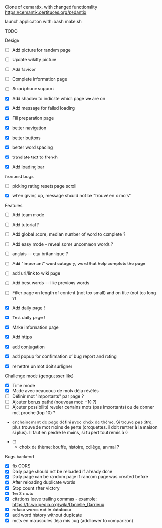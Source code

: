 Clone of cemantix, with changed functionality
https://cemantix.certitudes.org/pedantix


launch application with:
bash make.sh

TODO: 


Design
- [ ] Add picture for random page
- [ ] Update wikitty picture
- [ ] Add favicon
- [ ] Complete information page
- [ ] Smartphone support
- [x] Add shadow to indicate which page we are on
- [x] Add message for failed loading
- [x] Fill preparation page
- [x] better navigation
- [x] better buttons
- [x] better word spacing
- [x] translate text to french
- [x] Add loading bar


frontend bugs
- [ ] picking rating resets page scroll
- [x] when giving up, message should not be "trouvé en x mots"


Features
- [ ] Add team mode
- [ ] Add tutorial ?
- [ ] Add global score, median number of word to complete ?
- [ ] Add easy mode - reveal some uncommon words ?
- [ ] anglais -- equ britannique ?
- [ ] Add "important" word category, word that help complete the page
- [ ] add url/link to wiki page
- [ ] Add best words -- like previous words
- [ ] Filter page on length of content (not too small) and on title (not too long ?)
- [x] Add daily page !
- [x] Test daily page !
- [x] Make information page
- [x] Add https
- [x] add conjugation
- [x] add popup for confirmation of bug report and rating
- [x] remettre un mot doit surligner


Challenge mode (geoguesser like)

- [x] Time mode
- [x] Mode avec beaucoup de mots déja révélés
- [ ] Définir mot "importants" par page ?
- [ ] Ajouter bonus pathé (nouveau mot: +10 ?)
- [ ] Ajouter possibilité reveler certains mots (pas importants) ou de donner mot proche (top 10) ?

- enchainement de page défini avec choix de thème.
Si trouve pas titre, plus trouve de mot moins de perte
(croquettes. il doit rentrer à la maison si plus).
Il faut en perdre le moins, si tu pert tout remis à 0

- [ ] + choix de thème: bouffe, histoire, collège, animal ?



Bugs backend
- [x] fix CORS
- [x] Daily page should not be reloaded if already done
- [x] Daily page can be random page if random page was created before
- [x] After reloading duplicate words
- [x] Stop count after victory
- [x] 1er 2 mots
- [x] citations leave trailing commas - example: https://fr.wikipedia.org/wiki/Danielle_Darrieux
- [x] refuse words not in database
- [x] add word history without duplicate
- [x] mots en majuscules déja mis bug (add lower to comparison)
